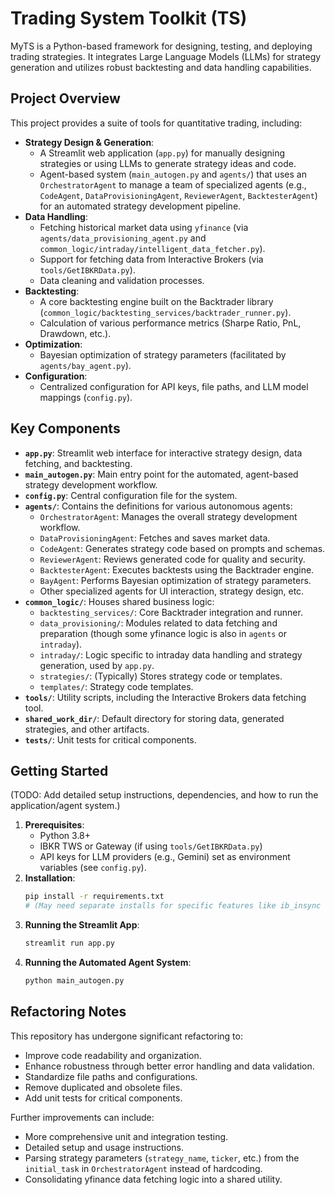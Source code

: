 # Trading System Toolkit (TS)

MyTS is a Python-based framework for designing, testing, and deploying trading strategies. It integrates Large Language Models (LLMs) for strategy generation and utilizes robust backtesting and data handling capabilities.

## Project Overview

This project provides a suite of tools for quantitative trading, including:

-   **Strategy Design & Generation**:
    -   A Streamlit web application (`app.py`) for manually designing strategies or using LLMs to generate strategy ideas and code.
    -   Agent-based system (`main_autogen.py` and `agents/`) that uses an `OrchestratorAgent` to manage a team of specialized agents (e.g., `CodeAgent`, `DataProvisioningAgent`, `ReviewerAgent`, `BacktesterAgent`) for an automated strategy development pipeline.
-   **Data Handling**:
    -   Fetching historical market data using `yfinance` (via `agents/data_provisioning_agent.py` and `common_logic/intraday/intelligent_data_fetcher.py`).
    -   Support for fetching data from Interactive Brokers (via `tools/GetIBKRData.py`).
    -   Data cleaning and validation processes.
-   **Backtesting**:
    -   A core backtesting engine built on the Backtrader library (`common_logic/backtesting_services/backtrader_runner.py`).
    -   Calculation of various performance metrics (Sharpe Ratio, PnL, Drawdown, etc.).
-   **Optimization**:
    -   Bayesian optimization of strategy parameters (facilitated by `agents/bay_agent.py`).
-   **Configuration**:
    -   Centralized configuration for API keys, file paths, and LLM model mappings (`config.py`).

## Key Components

-   **`app.py`**: Streamlit web interface for interactive strategy design, data fetching, and backtesting.
-   **`main_autogen.py`**: Main entry point for the automated, agent-based strategy development workflow.
-   **`config.py`**: Central configuration file for the system.
-   **`agents/`**: Contains the definitions for various autonomous agents:
    -   `OrchestratorAgent`: Manages the overall strategy development workflow.
    -   `DataProvisioningAgent`: Fetches and saves market data.
    -   `CodeAgent`: Generates strategy code based on prompts and schemas.
    -   `ReviewerAgent`: Reviews generated code for quality and security.
    -   `BacktesterAgent`: Executes backtests using the Backtrader engine.
    -   `BayAgent`: Performs Bayesian optimization of strategy parameters.
    -   Other specialized agents for UI interaction, strategy design, etc.
-   **`common_logic/`**: Houses shared business logic:
    -   `backtesting_services/`: Core Backtrader integration and runner.
    -   `data_provisioning/`: Modules related to data fetching and preparation (though some yfinance logic is also in `agents` or `intraday`).
    -   `intraday/`: Logic specific to intraday data handling and strategy generation, used by `app.py`.
    -   `strategies/`: (Typically) Stores strategy code or templates.
    -   `templates/`: Strategy code templates.
-   **`tools/`**: Utility scripts, including the Interactive Brokers data fetching tool.
-   **`shared_work_dir/`**: Default directory for storing data, generated strategies, and other artifacts.
-   **`tests/`**: Unit tests for critical components.

## Getting Started

(TODO: Add detailed setup instructions, dependencies, and how to run the application/agent system.)

1.  **Prerequisites**:
    -   Python 3.8+
    -   IBKR TWS or Gateway (if using `tools/GetIBKRData.py`)
    -   API keys for LLM providers (e.g., Gemini) set as environment variables (see `config.py`).
2.  **Installation**:
    ```bash
    pip install -r requirements.txt
    # (May need separate installs for specific features like ib_insync or autogen variants)
    ```
3.  **Running the Streamlit App**:
    ```bash
    streamlit run app.py
    ```
4.  **Running the Automated Agent System**:
    ```bash
    python main_autogen.py
    ```

## Refactoring Notes

This repository has undergone significant refactoring to:
-   Improve code readability and organization.
-   Enhance robustness through better error handling and data validation.
-   Standardize file paths and configurations.
-   Remove duplicated and obsolete files.
-   Add unit tests for critical components.

Further improvements can include:
-   More comprehensive unit and integration testing.
-   Detailed setup and usage instructions.
-   Parsing strategy parameters (`strategy_name`, `ticker`, etc.) from the `initial_task` in `OrchestratorAgent` instead of hardcoding.
-   Consolidating yfinance data fetching logic into a shared utility.
